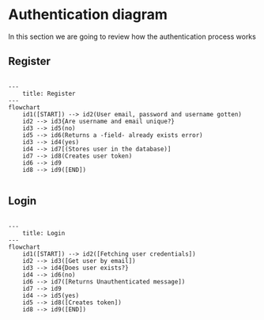 # Authentication diagram

In this section we are going to review how the authentication process works

## Register

```mermaid

---
    title: Register
---
flowchart
    id1([START]) --> id2(User email, password and username gotten)
    id2 --> id3{Are username and email unique?}
    id3 --> id5(no)
    id5 --> id6(Returns a -field- already exists error)
    id3 --> id4(yes)
    id4 --> id7[(Stores user in the database)]
    id7 --> id8(Creates user token)
    id6 --> id9
    id8 --> id9([END])


```

## Login

```mermaid

---
    title: Login
---
flowchart
    id1([START]) --> id2([Fetching user credentials])
    id2 --> id3([Get user by email])
    id3 --> id4{Does user exists?}
    id4 --> id6(no)
    id6 --> id7([Returns Unauthenticated message])
    id7 --> id9
    id4 --> id5(yes)
    id5 --> id8([Creates token])
    id8 --> id9([END])

```
